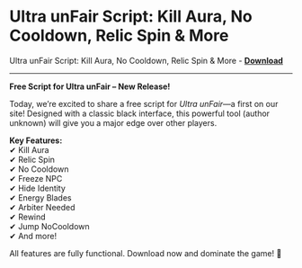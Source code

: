<h1>Ultra unFair Script: Kill Aura, No Cooldown, Relic Spin &amp; More</h1>

Ultra unFair Script: Kill Aura, No Cooldown, Relic Spin &amp; More - **[Download](https://www.dlgram.com/public/files/api.php?shortened=jJ3cZC)**


<hr>


**Free Script for Ultra unFair – New Release!**  

Today, we’re excited to share a free script for *Ultra unFair*—a first on our site! Designed with a classic black interface, this powerful tool (author unknown) will give you a major edge over other players.  

**Key Features:**  
✔ Kill Aura  
✔ Relic Spin  
✔ No Cooldown  
✔ Freeze NPC  
✔ Hide Identity  
✔ Energy Blades  
✔ Arbiter Needed  
✔ Rewind  
✔ Jump NoCooldown  
✔ And more!  

All features are fully functional. Download now and dominate the game! 🚀